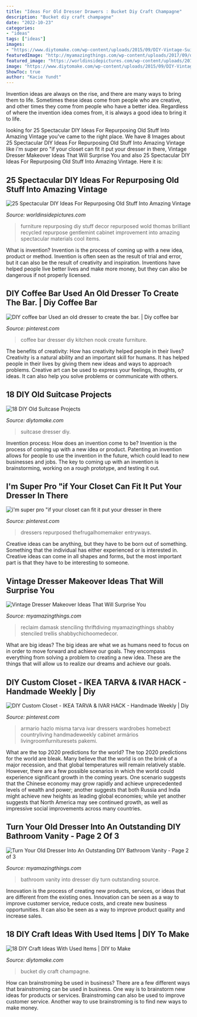 ```yaml
---
title: "Ideas For Old Dresser Drawers : Bucket Diy Craft Champagne"
description: "Bucket diy craft champagne"
date: "2022-10-23"
categories:
- "ideas"
tags: ["ideas"]
images:
- "https://www.diytomake.com/wp-content/uploads/2015/09/DIY-Vintage-Suitcase-Dresser.jpg"
featuredImage: "http://myamazingthings.com/wp-content/uploads/2017/09/dresser-vanity-7.jpg"
featured_image: "https://worldinsidepictures.com/wp-content/uploads/2014/03/846.jpg"
image: "https://www.diytomake.com/wp-content/uploads/2015/09/DIY-Vintage-Suitcase-Dresser.jpg"
ShowToc: true
author: "Kacie Yundt"
---
```



Invention ideas are always on the rise, and there are many ways to bring them to life. Sometimes these ideas come from people who are creative, and other times they come from people who have a better idea. Regardless of where the invention idea comes from, it is always a good idea to bring it to life.

	

		
looking for 25 Spectacular DIY Ideas For Repurposing Old Stuff Into Amazing Vintage you've came to the right place. We have 8 Images about 25 Spectacular DIY Ideas For Repurposing Old Stuff Into Amazing Vintage like i&#039;m super pro &quot;if your closet can fit it put your dresser in there, Vintage Dresser Makeover Ideas That Will Surprise You and also 25 Spectacular DIY Ideas For Repurposing Old Stuff Into Amazing Vintage. Here it is:
		
    
## 25 Spectacular DIY Ideas For Repurposing Old Stuff Into Amazing Vintage

<img loading=lazy src="https://worldinsidepictures.com/wp-content/uploads/2014/03/846.jpg" onerror="this.onerror=null;this.src='https://tse1.mm.bing.net/th?id=OIP.PpXL-rMllcRfJG3BZarfrgAAAA&amp;pid=15.1';" alt="25 Spectacular DIY Ideas For Repurposing Old Stuff Into Amazing Vintage">

_Source: worldinsidepictures.com_

>furniture repurposing diy stuff decor repurposed wold thomas brilliant recycled repurpose gentlemint cabinet improvement into amazing spectacular materials cool items. 

	

What is invention?
Invention is the process of coming up with a new idea, product or method. Invention is often seen as the result of trial and error, but it can also be the result of creativity and inspiration. Inventions have helped people live better lives and make more money, but they can also be dangerous if not properly licensed.

    
## DIY Coffee Bar Used An Old Dresser To Create The Bar. | Diy Coffee Bar

<img loading=lazy src="https://i.pinimg.com/736x/64/97/37/64973722a2d1db5865d6ee3f7ba4d140.jpg" onerror="this.onerror=null;this.src='https://tse4.mm.bing.net/th?id=OIP.YvQv7KpFa4AIFXLYFBY59gHaLK&amp;pid=15.1';" alt="DIY coffee bar Used an old dresser to create the bar. | Diy coffee bar">

_Source: pinterest.com_

>coffee bar dresser diy kitchen nook create furniture. 

	

The benefits of creativity: How has creativity helped people in their lives?
Creativity is a natural ability and an important skill for humans. It has helped people in their lives by giving them new ideas and ways to approach problems. Creative art can be used to express your feelings, thoughts, or ideas. It can also help you solve problems or communicate with others.

    
## 18 DIY Old Suitcase Projects

<img loading=lazy src="https://www.diytomake.com/wp-content/uploads/2015/09/DIY-Vintage-Suitcase-Dresser.jpg" onerror="this.onerror=null;this.src='https://tse3.mm.bing.net/th?id=OIP.DjDjOG9DDa1JHFgBg0-qSAHaJ3&amp;pid=15.1';" alt="18 DIY Old Suitcase Projects">

_Source: diytomake.com_

>suitcase dresser diy. 

	

Invention process: How does an invention come to be?
Invention is the process of coming up with a new idea or product. Patenting an invention allows for people to use the invention in the future, which could lead to new businesses and jobs. The key to coming up with an invention is brainstorming, working on a rough prototype, and testing it out.

    
## I&#039;m Super Pro &quot;if Your Closet Can Fit It Put Your Dresser In There

<img loading=lazy src="https://i.pinimg.com/736x/c5/5f/af/c55faf91d2168c159e775c3a0fe8818d--dresser-in-closet-red-dresser.jpg" onerror="this.onerror=null;this.src='https://tse4.mm.bing.net/th?id=OIP.ScuhouRlKQIBtNIZVxgN4QHaLa&amp;pid=15.1';" alt="i&#039;m super pro &quot;if your closet can fit it put your dresser in there">

_Source: pinterest.com_

>dressers repurposed thefrugalhomemaker entryways. 

	

Creative ideas can be anything, but they have to be born out of something. Something that the individual has either experienced or is interested in. Creative ideas can come in all shapes and forms, but the most important part is that they have to be interesting to someone.

    
## Vintage Dresser Makeover Ideas That Will Surprise You

<img loading=lazy src="https://myamazingthings.com/wp-content/uploads/2018/01/vintage-dresser-makeover-5-.jpg" onerror="this.onerror=null;this.src='https://tse4.mm.bing.net/th?id=OIP.q_oSHhpivVufyVdNlvjS8AHaLG&amp;pid=15.1';" alt="Vintage Dresser Makeover Ideas That Will Surprise You">

_Source: myamazingthings.com_

>reclaim damask stenciling thriftdiving myamazingthings shabby stenciled trellis shabbychichoomedecor. 

	

What are big ideas?
The big ideas are what we as humans need to focus on in order to move forward and achieve our goals. They encompass everything from solving a problem to creating a new idea. These are the things that will allow us to realize our dreams and achieve our goals.

    
## DIY Custom Closet - IKEA TARVA &amp; IVAR HACK - Handmade Weekly | Diy

<img loading=lazy src="https://i.pinimg.com/736x/5a/b6/94/5ab694998fa551f5cbea03341b4db4af.jpg" onerror="this.onerror=null;this.src='https://tse1.mm.bing.net/th?id=OIP.1oj4qTDp0iLzydXi_5m7HgHaLH&amp;pid=15.1';" alt="DIY Custom Closet - IKEA TARVA &amp; IVAR HACK - Handmade Weekly | Diy">

_Source: pinterest.com_

>armario hazlo misma tarva ivar dressers wardrobes homebezt countryliving handmadeweekly cabinet armários livingroomfurnituresets pakemi. 

	

What are the top 2020 predictions for the world?
The top 2020 predictions for the world are bleak. Many believe that the world is on the brink of a major recession, and that global temperatures will remain relatively stable. However, there are a few possible scenarios in which the world could experience significant growth in the coming years. One scenario suggests that the Chinese economy may grow rapidly and achieve unprecedented levels of wealth and power; another suggests that both Russia and India might achieve new heights as leading global economies; while yet another suggests that North America may see continued growth, as well as impressive social improvements across many countries.

    
## Turn Your Old Dresser Into An Outstanding DIY Bathroom Vanity - Page 2 Of 3

<img loading=lazy src="http://myamazingthings.com/wp-content/uploads/2017/09/dresser-vanity-7.jpg" onerror="this.onerror=null;this.src='https://tse1.mm.bing.net/th?id=OIP.mPJCRFw2vfzwZinQmbY7TQHaLH&amp;pid=15.1';" alt="Turn Your Old Dresser Into An Outstanding DIY Bathroom Vanity - Page 2 of 3">

_Source: myamazingthings.com_

>bathroom vanity into dresser diy turn outstanding source. 

	

Innovation is the process of creating new products, services, or ideas that are different from the existing ones. Innovation can be seen as a way to improve customer service, reduce costs, and create new business opportunities. It can also be seen as a way to improve product quality and increase sales.

    
## 18 DIY Craft Ideas With Used Items | DIY To Make

<img loading=lazy src="http://www.diytomake.com/wp-content/uploads/2015/12/bucket.jpg" onerror="this.onerror=null;this.src='https://tse3.mm.bing.net/th?id=OIP.pY8wkigsKrKdMfYNOC014AHaJ3&amp;pid=15.1';" alt="18 DIY Craft Ideas With Used Items | DIY to Make">

_Source: diytomake.com_

>bucket diy craft champagne. 

	

How can brainstroming be used in business?
There are a few different ways that brainstroming can be used in business. One way is to brainstorm new ideas for products or services. Brainstroming can also be used to improve customer service. Another way to use brainstroming is to find new ways to make money.


